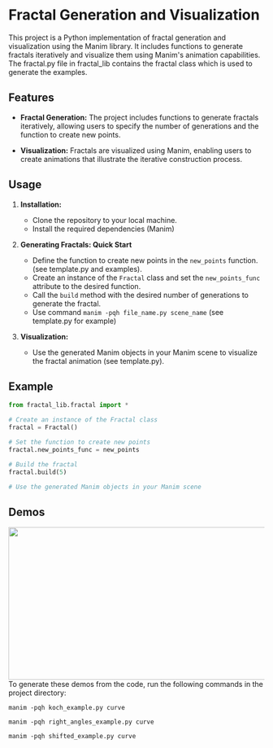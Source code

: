 # Fractal Generation and Visualization

This project is a Python implementation of fractal generation and visualization using the Manim library. It includes functions to generate fractals iteratively and visualize them using Manim's animation capabilities.
The fractal.py file in fractal_lib contains the fractal class which is used to generate the examples.

## Features

- **Fractal Generation:** The project includes functions to generate fractals iteratively, allowing users to specify the number of generations and the function to create new points.
  
- **Visualization:** Fractals are visualized using Manim, enabling users to create animations that illustrate the iterative construction process.

## Usage

1. **Installation:**
   - Clone the repository to your local machine.
   - Install the required dependencies (Manim)

2. **Generating Fractals: Quick Start**
   - Define the function to create new points in the `new_points` function. (see template.py and examples).
   - Create an instance of the `Fractal` class and set the `new_points_func` attribute to the desired function.
   - Call the `build` method with the desired number of generations to generate the fractal.
   - Use command `manim -pqh file_name.py scene_name` (see template.py for example)

3. **Visualization:**
   - Use the generated Manim objects in your Manim scene to visualize the fractal animation (see template.py).

## Example

```python
from fractal_lib.fractal import *

# Create an instance of the Fractal class
fractal = Fractal()

# Set the function to create new points
fractal.new_points_func = new_points

# Build the fractal
fractal.build(5)

# Use the generated Manim objects in your Manim scene

```

## Demos
[<img src="https://img.youtube.com/vi/Nv-0p6jQK80/hqdefault.jpg" width="600" height="300"
/>](https://www.youtube.com/watch?v=Nv-0p6jQK80)
To generate these demos from the code, run the following commands in the project directory:

`manim -pqh koch_example.py curve`

`manim -pqh right_angles_example.py curve`

`manim -pqh shifted_example.py curve`